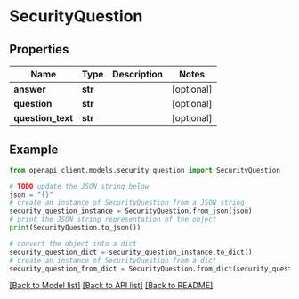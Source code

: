 # SecurityQuestion


## Properties

Name | Type | Description | Notes
------------ | ------------- | ------------- | -------------
**answer** | **str** |  | [optional] 
**question** | **str** |  | [optional] 
**question_text** | **str** |  | [optional] 

## Example

```python
from openapi_client.models.security_question import SecurityQuestion

# TODO update the JSON string below
json = "{}"
# create an instance of SecurityQuestion from a JSON string
security_question_instance = SecurityQuestion.from_json(json)
# print the JSON string representation of the object
print(SecurityQuestion.to_json())

# convert the object into a dict
security_question_dict = security_question_instance.to_dict()
# create an instance of SecurityQuestion from a dict
security_question_from_dict = SecurityQuestion.from_dict(security_question_dict)
```
[[Back to Model list]](../README.md#documentation-for-models) [[Back to API list]](../README.md#documentation-for-api-endpoints) [[Back to README]](../README.md)


